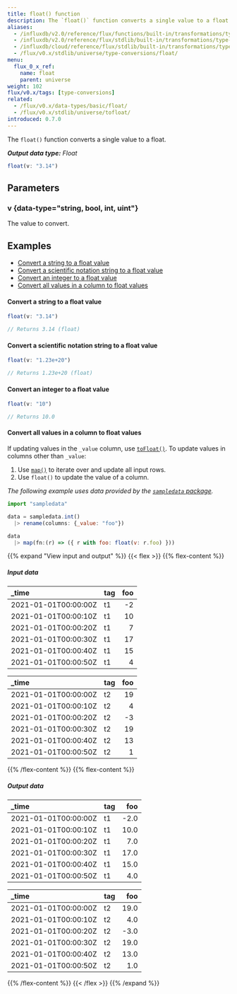 ```yaml
---
title: float() function
description: The `float()` function converts a single value to a float.
aliases:
  - /influxdb/v2.0/reference/flux/functions/built-in/transformations/type-conversions/float/
  - /influxdb/v2.0/reference/flux/stdlib/built-in/transformations/type-conversions/float/
  - /influxdb/cloud/reference/flux/stdlib/built-in/transformations/type-conversions/float/
  - /flux/v0.x/stdlib/universe/type-conversions/float/
menu:
  flux_0_x_ref:
    name: float
    parent: universe
weight: 102
flux/v0.x/tags: [type-conversions]
related:
  - /flux/v0.x/data-types/basic/float/
  - /flux/v0.x/stdlib/universe/tofloat/
introduced: 0.7.0
---
```


The `float()` function converts a single value to a float.

_**Output data type:** Float_

```js
float(v: "3.14")
```

## Parameters

### v {data-type="string, bool, int, uint"}
The value to convert.

## Examples

- [Convert a string to a float value](#convert-a-string-to-a-float-value)
- [Convert a scientific notation string to a float value](#convert-a-scientific-notation-string-to-a-float-value)
- [Convert an integer to a float value](#convert-an-integer-to-a-float-value)
- [Convert all values in a column to float values](#convert-all-values-in-a-column-to-float-values)

#### Convert a string to a float value
```js
float(v: "3.14")

// Returns 3.14 (float)
```

#### Convert a scientific notation string to a float value
```js
float(v: "1.23e+20")

// Returns 1.23e+20 (float)
```

#### Convert an integer to a float value
```js
float(v: "10")

// Returns 10.0
```

#### Convert all values in a column to float values
If updating values in the `_value` column, use [`toFloat()`](/flux/v0.x/stdlib/universe/tofloat/).
To update values in columns other than `_value`:

1. Use [`map()`](/flux/v0.x/stdlib/universe/map/) to iterate over and update all input rows.
2. Use `float()` to update the value of a column.

_The following example uses data provided by the [`sampledata` package](/flux/v0.x/stdlib/sampledata/)._

```js
import "sampledata"

data = sampledata.int()
  |> rename(columns: {_value: "foo"})

data
  |> map(fn:(r) => ({ r with foo: float(v: r.foo) }))
```

{{% expand "View input and output" %}}
{{< flex >}}
{{% flex-content %}}
##### Input data
| _time                | tag | foo |
| :------------------- | :-- | --: |
| 2021-01-01T00:00:00Z | t1  |  -2 |
| 2021-01-01T00:00:10Z | t1  |  10 |
| 2021-01-01T00:00:20Z | t1  |   7 |
| 2021-01-01T00:00:30Z | t1  |  17 |
| 2021-01-01T00:00:40Z | t1  |  15 |
| 2021-01-01T00:00:50Z | t1  |   4 |

| _time                | tag | foo |
| :------------------- | :-- | --: |
| 2021-01-01T00:00:00Z | t2  |  19 |
| 2021-01-01T00:00:10Z | t2  |   4 |
| 2021-01-01T00:00:20Z | t2  |  -3 |
| 2021-01-01T00:00:30Z | t2  |  19 |
| 2021-01-01T00:00:40Z | t2  |  13 |
| 2021-01-01T00:00:50Z | t2  |   1 |
{{% /flex-content %}}
{{% flex-content %}}
##### Output data
| _time                | tag |  foo |
| :------------------- | :-- | ---: |
| 2021-01-01T00:00:00Z | t1  | -2.0 |
| 2021-01-01T00:00:10Z | t1  | 10.0 |
| 2021-01-01T00:00:20Z | t1  |  7.0 |
| 2021-01-01T00:00:30Z | t1  | 17.0 |
| 2021-01-01T00:00:40Z | t1  | 15.0 |
| 2021-01-01T00:00:50Z | t1  |  4.0 |

| _time                | tag |  foo |
| :------------------- | :-- | ---: |
| 2021-01-01T00:00:00Z | t2  | 19.0 |
| 2021-01-01T00:00:10Z | t2  |  4.0 |
| 2021-01-01T00:00:20Z | t2  | -3.0 |
| 2021-01-01T00:00:30Z | t2  | 19.0 |
| 2021-01-01T00:00:40Z | t2  | 13.0 |
| 2021-01-01T00:00:50Z | t2  |  1.0 |
{{% /flex-content %}}
{{< /flex >}}
{{% /expand %}}
